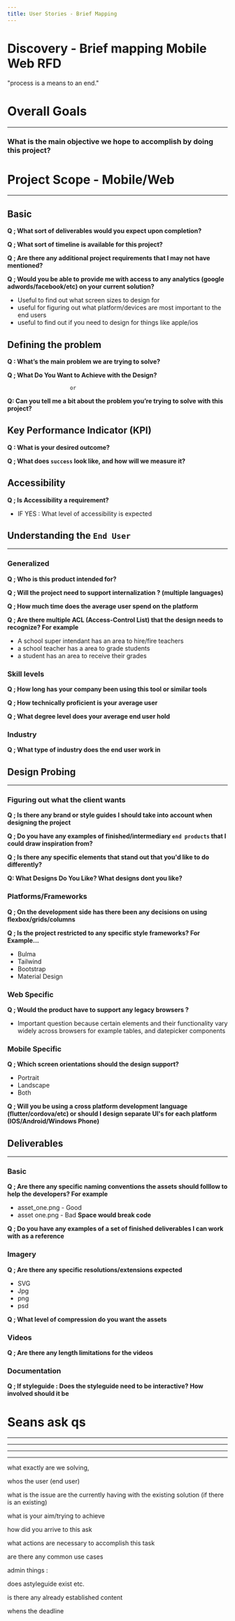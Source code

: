 ```yaml
---
title: User Stories - Brief Mapping
---
```

# Discovery - Brief mapping Mobile Web RFD

"process is a means to an end."

# Overall Goals

- - -

### What is the main objective we hope to accomplish by doing this project?

# Project Scope - Mobile/Web

- - -

## Basic

**Q ; What sort of deliverables would you expect upon completion?**

**Q ; What sort of timeline is available for this project?**

**Q ; Are there any additional project requirements that I may not have mentioned?**

**Q ; Would you be able to provide me with access to any analytics (google adwords/facebook/etc) on your current solution?**

* Useful to find out what screen sizes to design for
* useful for figuring out what platform/devices are most important to the end users
* useful to find out if you need to design for things like apple/ios

## Defining the problem

**Q : What’s the main problem we are trying to solve?**

**Q ; What Do You Want to Achieve with the Design?**

```
                    or
```

**Q: Can you tell me a bit about the problem you’re trying to solve with this project?**

## Key Performance Indicator (KPI)

**Q : What is your desired outcome?**

**Q ; What does `success` look like, and how will we measure it?**

## Accessibility

**Q ; Is Accessibility a requirement?** 

* IF YES : What level of accessibility is expected

## Understanding the `End User`

- - -

### Generalized

**Q ; Who is this product intended for?**

**Q ; Will the project need to support internalization ? (multiple languages)**

**Q ; How much time does the average user spend on the platform**

**Q ; Are there multiple ACL (Access-Control List) that the design needs to recognize? For example**

* A school super intendant has an area to hire/fire teachers
* a school teacher has a area to grade students
* a student has an area to receive their grades

### Skill levels

**Q ; How long has your company been using this tool or similar tools**

**Q ; How technically proficient is your average user**

**Q ; What degree level does your average end user hold**

### Industry

**Q ; What type of industry does the end user work in**

## Design Probing

- - -

### Figuring out what the client wants

**Q ; Is there any brand or style guides I should take into account when designing the project**

**Q ; Do you have any examples of finished/intermediary `end products` that I could draw inspiration from?**

**Q ; Is there any specific elements that stand out that you'd like to do differently?**

**Q: What Designs Do You Like? What designs dont you like?**

### Platforms/Frameworks

**Q ; On the development side has there been any decisions on using flexbox/grids/columns** 

**Q ; Is the project restricted to any specific style frameworks? For Example...**

* Bulma
* Tailwind
* Bootstrap
* Material Design

### Web Specific

**Q ;  Would the product have to support any legacy browsers ?** 

* Important question because certain elements and their functionality vary widely across browsers for example tables, and datepicker components

### Mobile Specific

**Q ; Which screen orientations should the design support?**

* Portrait
* Landscape
* Both

**Q ; Will you be using a cross platform development language (flutter/cordova/etc) or should I design separate UI's for each platform (IOS/Android/Windows Phone)**

## Deliverables

- - -

### Basic

**Q ; Are there any specific naming conventions the assets should folllow to help the developers? For example**

* asset_one.png - Good
* asset one.png - Bad **Space would break code**

**Q ; Do you have any examples of a set of finished deliverables I can work with as a reference**

### Imagery

**Q ; Are there any specific resolutions/extensions expected** 

* SVG
* Jpg
* png
* psd

**Q ; What level of compression do you want the assets**

### Videos

**Q ; Are there any length limitations for the videos**

### Documentation

**Q ; If styleguide : Does the styleguide need to be interactive? How involved should it be**

# Seans ask qs

- - -

- - -

- - -

- - -

what exactly are we solving, 

whos the user (end user) 

what is the issue are the currently having with the existing solution (if there is an existing) 

what is your aim/trying to achieve 

how did you arrive to this ask 

what actions are necessary to accomplish this task 

are there any common use cases

admin things :

does astyleguide exist etc. 

is there any already established content

whens the deadline